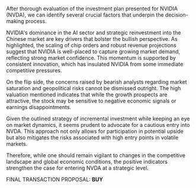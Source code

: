 After thorough evaluation of the investment plan presented for NVIDIA (NVDA), we can identify several crucial factors that underpin the decision-making process.

NVIDIA's dominance in the AI sector and strategic reinvestment into the Chinese market are key drivers that bolster the bullish perspective. As highlighted, the scaling of chip orders and robust revenue projections suggest that NVIDIA is well-placed to capture growing market demand, reflecting strong market confidence. This momentum is supported by consistent innovation, which has insulated NVIDIA from some immediate competitive pressures.

On the flip side, the concerns raised by bearish analysts regarding market saturation and geopolitical risks cannot be dismissed outright. The high valuation mentioned indicates that while the growth prospects are attractive, the stock may be sensitive to negative economic signals or earnings disappointments.

Given the outlined strategy of incremental investment while keeping an eye on market dynamics, it seems prudent to advocate for a cautious entry into NVDA. This approach not only allows for participation in potential upside but also mitigates the risks associated with high entry points in volatile markets.

Therefore, while one should remain vigilant to changes in the competitive landscape and global economic conditions, the positive indicators strengthen the case for entering NVDA at a strategic level.

FINAL TRANSACTION PROPOSAL: **BUY**